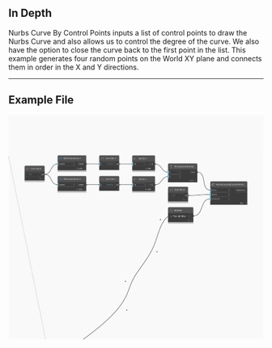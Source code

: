 ## In Depth
Nurbs Curve By Control Points inputs a list of control points to draw the Nurbs Curve and also allows us to control the degree of the curve. We also have the option to close the curve back to the first point in the list. This example generates four random points on the World XY plane and connects them in order in the X and Y directions.
___
## Example File

![ByControlPoints (points, degree, closeCurve)](./Autodesk.DesignScript.Geometry.NurbsCurve.ByControlPoints(points,%20degree,%20closeCurve)_img.jpg)


